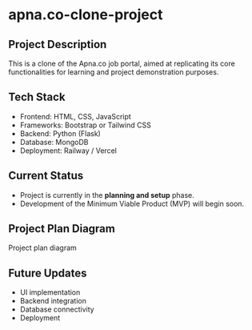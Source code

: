 # apna.co-clone-project

## Project Description
This is a clone of the Apna.co job portal, aimed at replicating its core functionalities for learning and project demonstration purposes.

## Tech Stack
- Frontend: HTML, CSS, JavaScript
- Frameworks: Bootstrap or Tailwind CSS
- Backend: Python (Flask)
- Database: MongoDB
- Deployment: Railway / Vercel

## Current Status
- Project is currently in the **planning and setup** phase.
- Development of the Minimum Viable Product (MVP) will begin soon.

## Project Plan Diagram
Project plan diagram

## Future Updates
- UI implementation
- Backend integration
- Database connectivity
- Deployment
